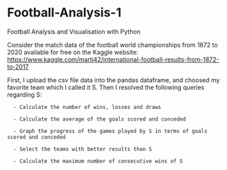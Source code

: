 # Football-Analysis-1
Football Analysis and Visualisation with Python

Consider the match data of the football world championships from 1872 to 2020 available for free on the Kaggle website:
https://www.kaggle.com/martj42/international-football-results-from-1872-to-2017

First, I upload the csv file data into the pandas dataframe, and choosed my favorite team which I called it S. Then I resolved the following queries regarding S:

      - Calculate the number of wins, losses and draws
      
      - Calculate the average of the goals scored and conceded
      
      - Graph the progress of the games played by S in terms of goals scored and conceded
      
      - Select the teams with better results than S
      
      - Calculate the maximum number of consecutive wins of S
	
